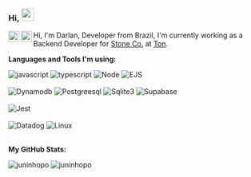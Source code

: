 ### Hi, <img src="https://media.giphy.com/media/hvRJCLFzcasrR4ia7z/giphy.gif" width="25px">

<a href="https://www.linkedin.com/in/darlan-junior-93a745147/">
  <img align="left" alt="Darlan Linkedin" width="22px" src="https://cdn.jsdelivr.net/npm/simple-icons@v3/icons/linkedin.svg" />
</a>
<a href="https://www.instagram.com/juninhopo/">
  <img align="left" alt="Darlan Instagram" width="22px" src="https://cdn.jsdelivr.net/npm/simple-icons@v3/icons/instagram.svg" />
</a>

Hi, I'm Darlan, Developer from Brazil, I'm currently working as a Backend Developer for [Stone Co.](https://www.stone.co/) at [Ton](https://ton.stone.com.br).

**Languages and Tools I'm using:**

<div float="left">
<!--     <img src="https://img.shields.io/badge/-ReactJS-blue" alt="reactjs"/> -->
    <img src="https://img.shields.io/badge/-Javascript-yellow" alt="javascript"/>
    <img src="https://img.shields.io/badge/-Typescript-blue" alt="typescript"/>
<!--     <img src="https://img.shields.io/badge/-Typescript-9cf" alt="typescript"/> -->
    <img src="https://img.shields.io/badge/-Node-success" alt="Node"/>
    <img src="https://img.shields.io/badge/-EJS-red" alt="EJS"/>
    </br>
    </br>
    <img src="https://img.shields.io/badge/-Dynamodb-blue" alt="Dynamodb">
    <img src="https://img.shields.io/badge/-Postgreesql-informational" alt="Postgreesql"/>
    <img src="https://img.shields.io/badge/-Sqlite3-blue" alt="Sqlite3"/>
    <img src="https://img.shields.io/badge/-Supabase-success" alt="Supabase"/>
    </br>
    </br>
    <img src="https://img.shields.io/badge/-Jest-critical" alt="Jest"/>
    </br>
    </br>
    <img src="https://img.shields.io/badge/-Datadog-blueviolet" alt="Datadog"/>
    <img src="https://img.shields.io/badge/-Linux-yellowgreen" alt="Linux"/>
<div>

<br />

**My GitHub Stats:**

<div float="left">
    <img src="https://github-readme-stats.vercel.app/api/top-langs/?username=juninhopo&theme=gotham" alt="juninhopo" />
    <img src="https://github-readme-stats.vercel.app/api?username=juninhopo&show_icons=true&theme=gotham" alt="juninhopo" />

<div>

